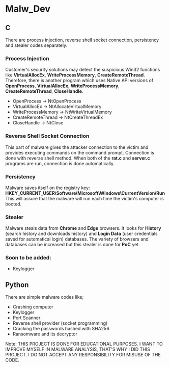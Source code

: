 # Malw_Dev
## C
There are process injection, reverse shell socket connection, persistency and stealer codes separately.
### Process Injection
Customer's security solutions may detect the suspicious Win32 functions like **VirtualAllocEx**, **WriteProcessMemory**, **CreateRemoteThread**. Therefore, there is another program which uses Native API versions of **OpenProcess**, **VirtualAllocEx**, **WriteProcessMemory**, **CreateRemoteThread**, **CloseHandle**.
* OpenProcess -> NtOpenProcess
* VirtualAllocEx -> NtAllocateVirtualMemory
* WriteProcessMemory -> NtWriteVirtualMemory
* CreateRemoteThread -> NtCreateThreadEx
* CloseHandle -> NtClose
### Reverse Shell Socket Connection
This part of malware gives the attacker connection to the victim and provides executing commands on the command prompt. Connection is done with reverse shell method. When both of the **rat.c** and **server.c** programs are run, connection is done automatically.
### Persistency
Malware saves itself on the registry key: **HKEY_CURRENT_USER\Software\Microsoft\Windows\CurrentVersion\Run**
This will assure that the malware will run each time the victim's computer is booted.
### Stealer
Malware steals data from **Chrome** and **Edge** browsers. It looks for **History** (search history and downloads history) and **Login Data** (user credentials saved for automatical login) databases. The variety of browsers and databases can be increased but this stealer is done for **PoC** yet.
### Soon to be added:
* Keylogger
## Python
There are simple malware codes like;
* Crashing computer
* Keylogger
* Port Scanner
* Reverse shell provider (socket programming)
* Cracking the passwords hashed with SHA256
* Ransomware and its decryptor

Note: THIS PROJECT IS DONE FOR EDUCATIONAL PURPOSES. I WANT TO IMPROVE MYSELF IN MALWARE ANALYSIS, THAT'S WHY I DID THIS PROJECT. I DO NOT ACCEPT ANY RESPONSIBILITY FOR MISUSE OF THE CODE.
